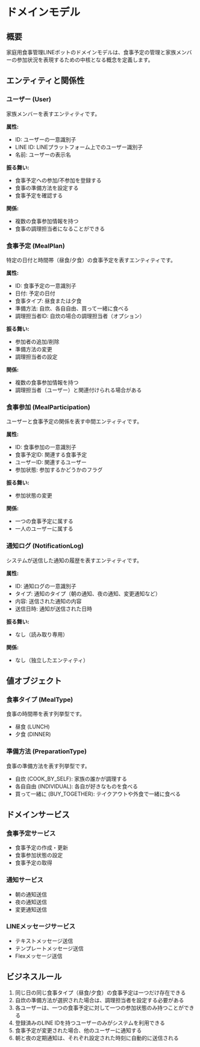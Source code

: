 # ドメインモデル

## 概要
家庭用食事管理LINEボットのドメインモデルは、食事予定の管理と家族メンバーの参加状況を表現するための中核となる概念を定義します。

## エンティティと関係性

### ユーザー (User)
家族メンバーを表すエンティティです。

**属性:**
- ID: ユーザーの一意識別子
- LINE ID: LINEプラットフォーム上でのユーザー識別子
- 名前: ユーザーの表示名

**振る舞い:**
- 食事予定への参加/不参加を登録する
- 食事の準備方法を設定する
- 食事予定を確認する

**関係:**
- 複数の食事参加情報を持つ
- 食事の調理担当者になることができる

### 食事予定 (MealPlan)
特定の日付と時間帯（昼食/夕食）の食事予定を表すエンティティです。

**属性:**
- ID: 食事予定の一意識別子
- 日付: 予定の日付
- 食事タイプ: 昼食または夕食
- 準備方法: 自炊、各自自由、買って一緒に食べる
- 調理担当者ID: 自炊の場合の調理担当者（オプション）

**振る舞い:**
- 参加者の追加/削除
- 準備方法の変更
- 調理担当者の設定

**関係:**
- 複数の食事参加情報を持つ
- 調理担当者（ユーザー）と関連付けられる場合がある

### 食事参加 (MealParticipation)
ユーザーと食事予定の関係を表す中間エンティティです。

**属性:**
- ID: 食事参加の一意識別子
- 食事予定ID: 関連する食事予定
- ユーザーID: 関連するユーザー
- 参加状態: 参加するかどうかのフラグ

**振る舞い:**
- 参加状態の変更

**関係:**
- 一つの食事予定に属する
- 一人のユーザーに属する

### 通知ログ (NotificationLog)
システムが送信した通知の履歴を表すエンティティです。

**属性:**
- ID: 通知ログの一意識別子
- タイプ: 通知のタイプ（朝の通知、夜の通知、変更通知など）
- 内容: 送信された通知の内容
- 送信日時: 通知が送信された日時

**振る舞い:**
- なし（読み取り専用）

**関係:**
- なし（独立したエンティティ）

## 値オブジェクト

### 食事タイプ (MealType)
食事の時間帯を表す列挙型です。
- 昼食 (LUNCH)
- 夕食 (DINNER)

### 準備方法 (PreparationType)
食事の準備方法を表す列挙型です。
- 自炊 (COOK_BY_SELF): 家族の誰かが調理する
- 各自自由 (INDIVIDUAL): 各自が好きなものを食べる
- 買って一緒に (BUY_TOGETHER): テイクアウトや外食で一緒に食べる

## ドメインサービス

### 食事予定サービス
- 食事予定の作成・更新
- 食事参加状態の設定
- 食事予定の取得

### 通知サービス
- 朝の通知送信
- 夜の通知送信
- 変更通知送信

### LINEメッセージサービス
- テキストメッセージ送信
- テンプレートメッセージ送信
- Flexメッセージ送信

## ビジネスルール

1. 同じ日の同じ食事タイプ（昼食/夕食）の食事予定は一つだけ存在できる
2. 自炊の準備方法が選択された場合は、調理担当者を設定する必要がある
3. 各ユーザーは、一つの食事予定に対して一つの参加状態のみ持つことができる
4. 登録済みのLINE IDを持つユーザーのみがシステムを利用できる
5. 食事予定が変更された場合、他のユーザーに通知する
6. 朝と夜の定期通知は、それぞれ設定された時刻に自動的に送信される 